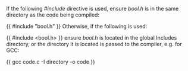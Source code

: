 If the following _#include_ directive is used, ensure _bool.h_ is in the same directory as the code being compiled:

{{
#include "bool.h"
}}
Otherwise, if the following is used:

{{
#include <bool.h>
}}
ensure _bool.h_ is located in the global Includes directory, or the directory it is located is passed to the compiler, e.g. for GCC:

{{
gcc code.c -I directory -o code
}}